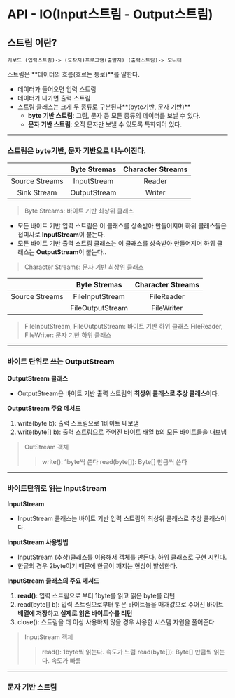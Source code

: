 # API - IO(Input스트림 - Output스트림)

## 스트림 이란?

`키보드 (입력스트림)-> (도착지)프로그램(출발지) (출력스트림)-> 모니터`

스트림은 **데이터의 흐름(흐르는 통로)**를 말한다.

- 데이터가 들어오면 입력 스트림
- 데이터가 나가면 출력 스트림
- 스트림 클래스는 크게 두 종류로 구분된다**(byte기반, 문자 기반)**
  - **byte 기반 스트림**: 그림, 문자 등 모든 종류의 데이터를 보낼 수 있다.
  - **문자 기반 스트림**: 오직 문자만 보낼 수 있도록 특화되어 있다.

---

### 스트림은 byte기반, 문자 기반으로 나누어진다.

|                | Byte Stremas | Character Streams |
| :------------: | :----------: | :---------------: |
| Source Streams | InputStream  |      Reader       |
|  Sink Stream   | OutputStream |      Writer       |

> Byte Streams: 바이트 기반 최상위 클래스

- 모든 바이트 기반 입력 스트림은 이 클래스를 상속받아 만들어지며 하위 클래스들은 접미사로 **InputStream**이 붙는다.
- 모든 바이트 기반 출력 스트림 클래스는 이 클래스를 상속받아 만들어지며 하위 클래스는 **OutputStream**이 붙는다..

> Character Streams: 문자 기반 최상위 클래스

|                |   Byte Stremas   | Character Streams |
| :------------: | :--------------: | :---------------: |
| Source Streams | FileInputStream  |    FileReader     |
|                | FileOutputStream |    FileWriter     |

> FileInputStream, FileOutputStream: 바이트 기반 하위 클래스
> FileReader, FileWriter: 문자 기반 하위 클래스

---

### 바이트 단위로 쓰는 OutputStream

**OutputStream 클래스**

- OutputStream은 바이트 기반 출력 스트림의 **최상위 클래스로 추상 클래스**이다.

**OutputStream 주요 메서드**

1. write(byte b): 출력 스트림으로 1바이트 내보냄
2. write(byte[] b): 출력 스트림으로 주어진 바이트 배열 b의 모든 바이트들을 내보냄

> OutStream 객체
>
> > write(): 1byte씩 쓴다
> > read(byte[]): Byte[] 만큼씩 쓴다

---

### 바이트단위로 읽는 InputStream

**InputStream**

- InputStream 클래스는 바이트 기반 입력 스트림의 최상위 클래스로 추상 클래스이다.

**InputStream 사용방법**

- InputStream (추상)클래스를 이용해서 객체를 만든다. 하위 클래스로 구현 시킨다.
- 한글의 경우 2byte이기 때문에 한글이 깨지는 현상이 발생한다.

**InputStream 클래스의 주요 메서드**

1. **read()**: 입력 스트림으로 부터 1byte를 읽고 읽은 byte를 리턴
2. read(byte[] b): 입력 스트림으로부터 읽은 바이트들을 매개값으로 주어진 바이트 **배열에 저장**하고 **실제로 읽은 바이트수를 리턴**
3. close(): 스트림을 더 이상 사용하지 않을 경우 사용한 시스템 자원을 풀어준다

> InputStream 객체
>
> > read(): 1byte씩 읽는다. 속도가 느림
> > read(byte[]): Byte[] 만큼씩 읽는다. 속도가 빠름

---

### 문자 기반 스트림
